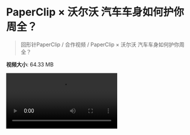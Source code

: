 # PaperClip × 沃尔沃 汽车车身如何护你周全？

> 回形针PaperClip / 合作视频 / PaperClip × 沃尔沃 汽车车身如何护你周全？

**视频大小**: 64.33 MB

<div class="video"><video src="https://file.hsyhx.top/archive/PaperClip/合作视频/PaperClip × 沃尔沃 汽车车身如何护你周全？.mp4" controls preload>🤔 您的浏览器不支持 video 标签</video></div>
